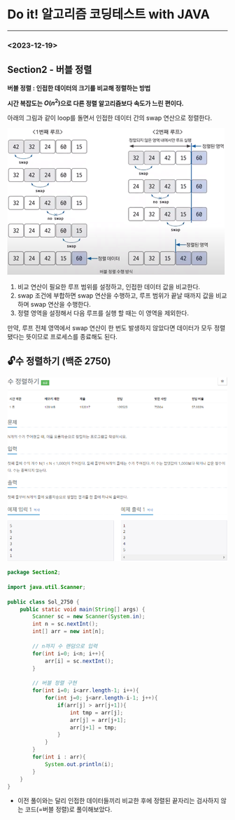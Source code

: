 # Do it! 알고리즘 코딩테스트 with JAVA

---

### <2023-12-19>

## Section2 - 버블 정렬

**버블 정렬 : 인접한 데이터의 크기를 비교해 정렬하는 방법**

**시간 복잡도는 $O(n^2)$으로 다른 정렬 알고리즘보다 속도가 느린 편이다.**

아래의 그림과 같이 loop를 돌면서 인접한 데이터 간의 swap 연산으로 정렬한다.

<img src="img/bubble_swap.png">

1. 비교 연산이 필요한 루프 범위를 설정하고, 인접한 데이터 값을 비교한다.
2. swap 조건에 부합하면 swap 연산을 수행하고, 루프 범위가 끝날 때까지 값을 비교하며 swap 연산을 수행한다.
3. 정렬 영역을 설정해서 다음 루프를 실행 할 때는 이 영역을 제외한다.

만약, 루프 전체 영역에서 swap 연산이 한 번도 발생하지 않았다면 데이터가 모두 정렬 됐다는 뜻이므로 프로세스를 종료해도 된다.

## 🔓수 정렬하기 (백준 2750)

<img src="img/B_2750.png">

```java
package Section2;

import java.util.Scanner;

public class Sol_2750 {
    public static void main(String[] args) {
        Scanner sc = new Scanner(System.in);
        int n = sc.nextInt();
        int[] arr = new int[n];

        // n까지 수 랜덤으로 입력
        for(int i=0; i<n; i++){
            arr[i] = sc.nextInt();
        }

        // 버블 정렬 구현
        for(int i=0; i<arr.length-1; i++){
            for(int j=0; j<arr.length-i-1; j++){
                if(arr[j] > arr[j+1]){
                    int tmp = arr[j];
                    arr[j] = arr[j+1];
                    arr[j+1] = tmp;
                }
            }
        }
        for(int i : arr){
            System.out.println(i);
        }
    }
}
```

- 이전 풀이와는 달리 인접한 데이터들끼리 비교한 후에 정렬된 끝자리는 검사하지 않는 코드(=버블 정렬)로 풀이해보았다.